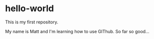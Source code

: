 # hello-world
This is my first repository.

My name is Matt and I'm learning how to use GIThub.
So far so good...
